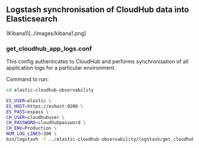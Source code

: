 ## Logstash synchronisation of CloudHub data into Elasticsearch
(Kibana1)[../images/kibana1.png]

### get_cloudhub_app_logs.conf
This config authenticates to CloudHub and performs synchronisation of all application logs for a particular environment.

Command to run:
```sh
cd elastic-cloudhub-observability

ES_USER=elastic \
ES_HOST=https://eshost:9200 \
ES_PASS=espass \
CH_USER=cloudhubuser \
CH_PASSWORD=cloudhubpassword \
CH_ENV=Production \
NUM_LOG_LINES=300 \
bin/logstash -f ../elastic-cloudhub-observability/logstash/get_cloudhub_app_logs.conf -r -w 1
```
